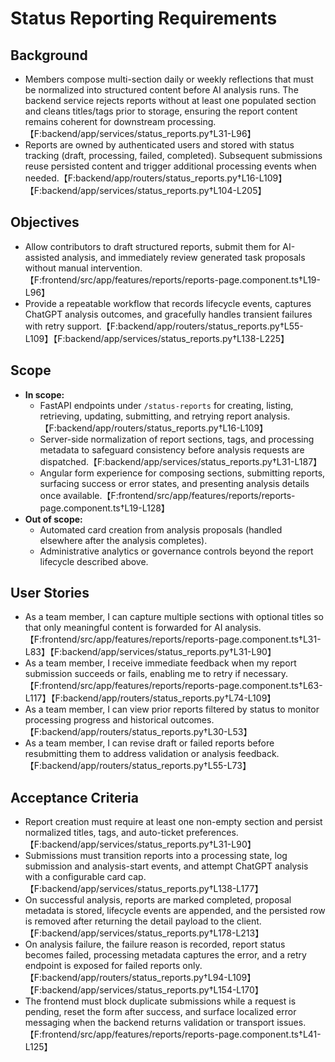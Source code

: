 # Status Reporting Requirements

## Background
- Members compose multi-section daily or weekly reflections that must be normalized into structured content before AI analysis runs. The backend service rejects reports without at least one populated section and cleans titles/tags prior to storage, ensuring the report content remains coherent for downstream processing.【F:backend/app/services/status_reports.py†L31-L96】
- Reports are owned by authenticated users and stored with status tracking (draft, processing, failed, completed). Subsequent submissions reuse persisted content and trigger additional processing events when needed.【F:backend/app/routers/status_reports.py†L16-L109】【F:backend/app/services/status_reports.py†L104-L205】

## Objectives
- Allow contributors to draft structured reports, submit them for AI-assisted analysis, and immediately review generated task proposals without manual intervention.【F:frontend/src/app/features/reports/reports-page.component.ts†L19-L96】
- Provide a repeatable workflow that records lifecycle events, captures ChatGPT analysis outcomes, and gracefully handles transient failures with retry support.【F:backend/app/routers/status_reports.py†L55-L109】【F:backend/app/services/status_reports.py†L138-L225】

## Scope
- **In scope:**
  - FastAPI endpoints under `/status-reports` for creating, listing, retrieving, updating, submitting, and retrying report analysis.【F:backend/app/routers/status_reports.py†L16-L109】
  - Server-side normalization of report sections, tags, and processing metadata to safeguard consistency before analysis requests are dispatched.【F:backend/app/services/status_reports.py†L31-L187】
  - Angular form experience for composing sections, submitting reports, surfacing success or error states, and presenting analysis details once available.【F:frontend/src/app/features/reports/reports-page.component.ts†L19-L128】
- **Out of scope:**
  - Automated card creation from analysis proposals (handled elsewhere after the analysis completes).
  - Administrative analytics or governance controls beyond the report lifecycle described above.

## User Stories
- As a team member, I can capture multiple sections with optional titles so that only meaningful content is forwarded for AI analysis.【F:frontend/src/app/features/reports/reports-page.component.ts†L31-L83】【F:backend/app/services/status_reports.py†L31-L90】
- As a team member, I receive immediate feedback when my report submission succeeds or fails, enabling me to retry if necessary.【F:frontend/src/app/features/reports/reports-page.component.ts†L63-L117】【F:backend/app/routers/status_reports.py†L74-L109】
- As a team member, I can view prior reports filtered by status to monitor processing progress and historical outcomes.【F:backend/app/routers/status_reports.py†L30-L53】
- As a team member, I can revise draft or failed reports before resubmitting them to address validation or analysis feedback.【F:backend/app/routers/status_reports.py†L55-L73】

## Acceptance Criteria
- Report creation must require at least one non-empty section and persist normalized titles, tags, and auto-ticket preferences.【F:backend/app/services/status_reports.py†L31-L90】
- Submissions must transition reports into a processing state, log submission and analysis-start events, and attempt ChatGPT analysis with a configurable card cap.【F:backend/app/services/status_reports.py†L138-L177】
- On successful analysis, reports are marked completed, proposal metadata is stored, lifecycle events are appended, and the persisted row is removed after returning the detail payload to the client.【F:backend/app/services/status_reports.py†L178-L213】
- On analysis failure, the failure reason is recorded, report status becomes failed, processing metadata captures the error, and a retry endpoint is exposed for failed reports only.【F:backend/app/routers/status_reports.py†L94-L109】【F:backend/app/services/status_reports.py†L154-L170】
- The frontend must block duplicate submissions while a request is pending, reset the form after success, and surface localized error messaging when the backend returns validation or transport issues.【F:frontend/src/app/features/reports/reports-page.component.ts†L41-L125】
